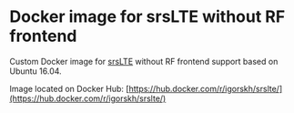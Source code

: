 # Docker image for srsLTE without RF frontend

Custom Docker image for [srsLTE](https://github.com/srsLTE/srsLTE) without RF frontend support based on Ubuntu 16.04.

Image located on Docker Hub: [https://hub.docker.com/r/igorskh/srslte/](https://hub.docker.com/r/igorskh/srslte/)
